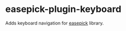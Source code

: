 # easepick-plugin-keyboard

Adds keyboard navigation for [easepick](https://easepick.com/) library.
